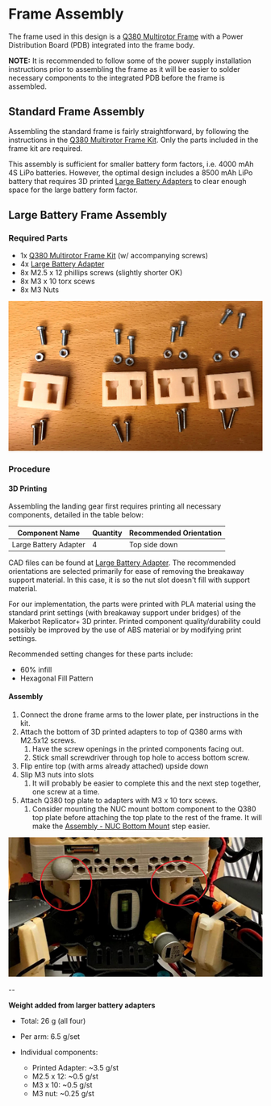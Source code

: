 # Frame Assembly

The frame used in this design is a [Q380 Multirotor Frame](https://www.aliexpress.com/item/32416043953.html)
with a Power Distribution Board (PDB) integrated into
the frame body.

**NOTE:** It is recommended to follow some of the power supply
installation instructions prior to assembling the frame
as it will be easier to solder necessary components to
the integrated PDB before the frame is assembled.

## Standard Frame Assembly

Assembling the standard frame is fairly straightforward,
by following the instructions in the [Q380 Multirotor Frame Kit](https://www.aliexpress.com/item/32416043953.html).
Only the parts included in the frame kit are required.

This assembly is sufficient for smaller battery form
factors, i.e. 4000 mAh 4S LiPo batteries.
However, the optimal design includes a 8500 mAh LiPo
battery that requires 3D printed [Large Battery Adapters](https://drive.google.com/drive/folders/1uap2Yj39mSSUyjF8RAOGZAhPu2N2kLyg?usp=sharing)
to clear enough space for the large battery form factor.

## Large Battery Frame Assembly


### Required Parts

  * 1x [Q380 Multirotor Frame Kit](https://www.aliexpress.com/item/32416043953.html) (w/ accompanying screws)
  * 4x [Large Battery Adapter](https://drive.google.com/drive/folders/1uap2Yj39mSSUyjF8RAOGZAhPu2N2kLyg?usp=sharing)
  * 8x M2.5 x 12 phillips screws (slightly shorter OK)
  * 8x M3 x 10 torx scews
  * 8x M3 Nuts

<kbd>
  <img src="../../img/assembly/large-battery-adpater-uninstalled.jpg">
</kbd>

### Procedure

#### 3D Printing

Assembling the landing gear first requires printing all necessary components, detailed in the table below:

| Component Name                | Quantity | Recommended Orientation |
| --------------                | -------- | ----------------------- |
| Large Battery Adapter         | 4        | Top side down           |

CAD files can be found at [Large Battery Adapter](https://drive.google.com/drive/folders/1uap2Yj39mSSUyjF8RAOGZAhPu2N2kLyg?usp=sharing).
The recommended orientations are selected primarily for
ease of removing the breakaway support material.
In this case, it is so the nut slot doesn't fill with support material.

For our implementation, the parts were printed with PLA material using
the standard print settings (with breakaway support under bridges) of
the Makerbot Replicator+ 3D printer. Printed component quality/durability
could possibly be improved by the use of ABS material or by modifying print settings.

Recommended setting changes for these parts include:

  * 60% infill
  * Hexagonal Fill Pattern

#### Assembly

  1. Connect the drone frame arms to the lower plate, per instructions in the kit.
  2. Attach the bottom of 3D printed adapters to top of Q380 arms with M2.5x12 screws.
     1. Have the screw openings in the printed components facing out.
     2. Stick small screwdriver through top hole to access bottom screw.
  3. Flip entire top (with arms already attached) upside down
  4. Slip M3 nuts into slots
     1. It will probably be easier to complete this and the next step together, one screw at a time.
  5. Attach Q380 top plate to adapters with M3 x 10 torx scews.
     1. Consider mounting the NUC mount bottom component to the Q380 top plate before
        attaching the top plate to the rest of the frame.
        It will make the [Assembly - NUC Bottom Mount](/assembly/peripherals/#bottom-mount) step easier.

<kbd>
  <img src="../../img/assembly/large-battery-adpater-installed.png">
</kbd>

--

**Weight added from larger battery adapters**

  * Total:		26 	g (all four)
  * Per arm:	6.5	g/set

  * Individual components:
    * Printed Adapter:	~3.5	g/st
    * M2.5 x 12:	~0.5	g/st
    * M3 x 10:	~0.5	g/st
    * M3 nut:		~0.25	g/st